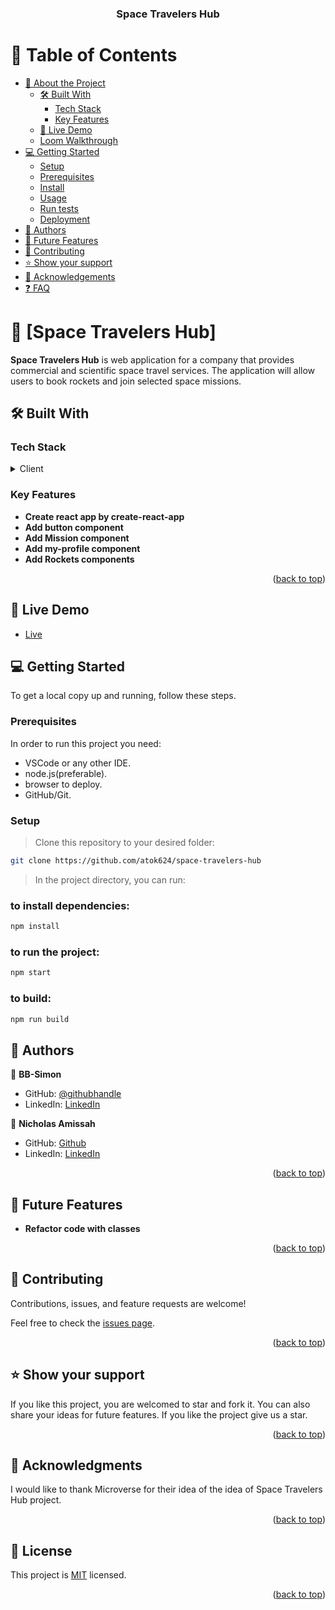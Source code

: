 <a name="readme-top"></a>

<div align="center">
  <h3><b>Space Travelers Hub</b></h3>
</div>

<!-- TABLE OF CONTENTS -->

# 📗 Table of Contents

- [📖 About the Project](#about-project)
  - [🛠 Built With](#built-with)
    - [Tech Stack](#tech-stack)
    - [Key Features](#key-features)
  - [🚀 Live Demo](#live-demo)
  - [Loom Walkthrough](#loom)
- [💻 Getting Started](#getting-started)
  - [Setup](#setup)
  - [Prerequisites](#prerequisites)
  - [Install](#install)
  - [Usage](#usage)
  - [Run tests](#run-tests)
  - [Deployment](#triangular_flag_on_post-deployment)
- [👥 Authors](#authors)
- [🔭 Future Features](#future-features)
- [🤝 Contributing](#contributing)
- [⭐️ Show your support](#support)
- [🙏 Acknowledgements](#acknowledgements)
- [❓ FAQ](#faq)


<!-- PROJECT DESCRIPTION -->

# 📖 [Space Travelers Hub] <a name="about-project"></a>

**Space Travelers Hub** is web application for a company that provides commercial and scientific space travel services. The application will allow users to book rockets and join selected space missions.

## 🛠 Built With <a name="built-with"></a>

### Tech Stack <a name="tech-stack"></a>

<details>
  <summary>Client</summary>
  <ul>
    <li><a href="https://github.com/BB-Simon/">yml for linters</a></li>
    <li><a href="https://developer.mozilla.org/en-US/docs/Web/CSS">CSS</a></li>
    <li><a href="https://www.w3schools.com/js/default.asp">JS</a></li>
    <li><a href="https://legacy.reactjs.org/">ReactJS</a></li>
    <li><a href="https://github.com">GIT/Github</a></li>
    <li><a href="https://nodejs.org/en/">NodeJS</a></li>
  </ul>
</details>

<!-- Features -->

### Key Features <a name="key-features"></a>
- **Create react app by create-react-app**
- **Add button component**
- **Add Mission  component**
- **Add my-profile component**
- **Add Rockets components**


<p align="right">(<a href="#readme-top">back to top</a>)</p>

<!-- LIVE DEMO -->

## 🚀 Live Demo <a name="live-demo"></a>
- [Live](https://space-travelers-hub-6t7j.onrender.com/)

<!-- GETTING STARTED -->

## 💻 Getting Started <a name="getting-started"></a>

To get a local copy up and running, follow these steps.

### Prerequisites

In order to run this project you need:
- VSCode or any other IDE.
- node.js(preferable).
- browser to deploy.
- GitHub/Git.

### Setup

> Clone this repository to your desired folder:

```sh
git clone https://github.com/atok624/space-travelers-hub
```

> In the project directory, you can run:
### to install dependencies:
```sh
npm install
```
  
### to run the project:
```sh
npm start
```

### to build:
```sh
npm run build
```

<!-- AUTHORS -->

## 👥 Authors <a name="authors"></a>

👤  **BB-Simon**

- GitHub: [@githubhandle](https://github.com/BB-Simon) 
- LinkedIn: [LinkedIn](https://www.linkedin.com/in/bb-simon/) 


👤  **Nicholas Amissah**

- GitHub: [Github](https://github.com/ato624) 
- LinkedIn: [LinkedIn](https://www.linkedin.com/in/nicholas-amissah/) 

<p align="right">(<a href="#readme-top">back to top</a>)</p>

<!-- FUTURE FEATURES -->

## 🔭 Future Features <a name="future-features"></a>

- **Refactor code with classes**

<p align="right">(<a href="#readme-top">back to top</a>)</p>

<!-- CONTRIBUTING -->

## 🤝 Contributing <a name="contributing"></a>

Contributions, issues, and feature requests are welcome!

Feel free to check the [issues page](https://github.com/BB-Simon/todo-list-with-es6/issues).

<p align="right">(<a href="#readme-top">back to top</a>)</p>

<!-- SUPPORT -->

## ⭐️ Show your support <a name="support"></a>

If you like this project, you are welcomed to star and fork it. You can also share your ideas for future features. If you like the project give us a star.

<p align="right">(<a href="#readme-top">back to top</a>)</p>

<!-- ACKNOWLEDGEMENTS -->

## 🙏 Acknowledgments <a name="acknowledgements"></a>

I would like to thank Microverse for their idea of  the idea of Space Travelers Hub project.

<p align="right">(<a href="#readme-top">back to top</a>)</p>

<!-- LICENSE -->

## 📝 License <a name="license"></a>

This project is [MIT](./LICENSE) licensed.
<p align="right">(<a href="#readme-top">back to top</a>)</p>
